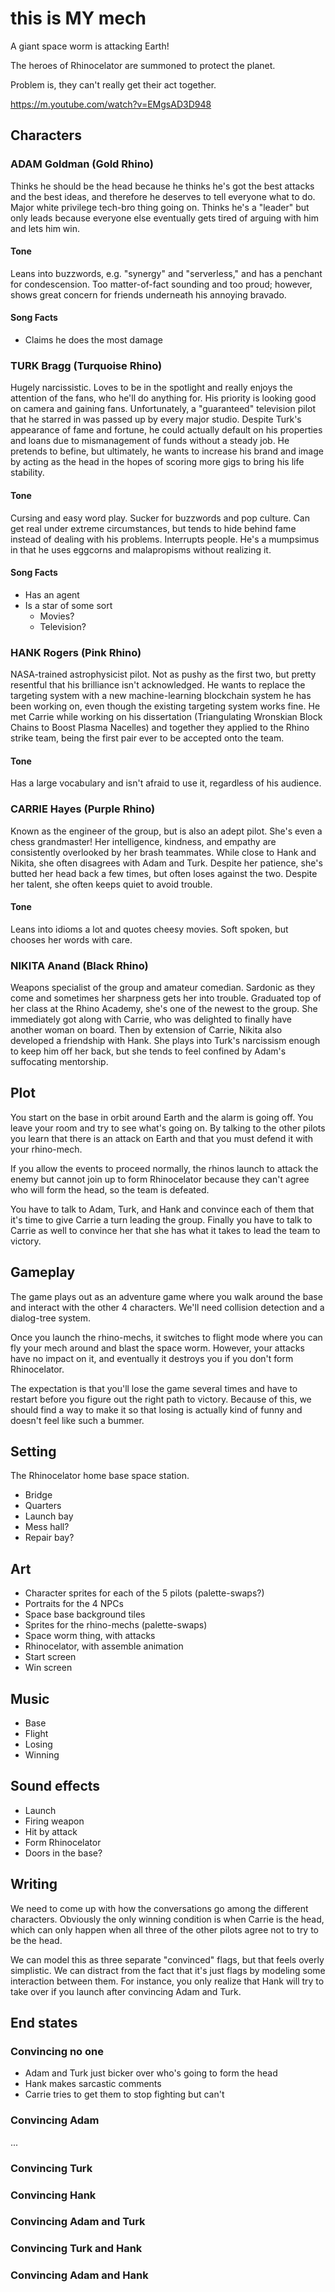 # this is MY mech

A giant space worm is attacking Earth!

The heroes of Rhinocelator are summoned to protect the planet.

Problem is, they can't really get their act together.

https://m.youtube.com/watch?v=EMgsAD3D948

## Characters

### ADAM Goldman (Gold Rhino)

Thinks he should be the head because he thinks he's got the best
attacks and the best ideas, and therefore he deserves to tell everyone
what to do. Major white privilege tech-bro thing going on. Thinks he's
a "leader" but only leads because everyone else eventually gets tired
of arguing with him and lets him win.

#### Tone
Leans into buzzwords, e.g. "synergy" and "serverless," and has a penchant for
condescension. Too matter-of-fact sounding and too proud; however, shows great
concern for friends underneath his annoying bravado.

#### Song Facts
* Claims he does the most damage

### TURK Bragg (Turquoise Rhino)

Hugely narcissistic. Loves to be in the spotlight and really enjoys the
attention of the fans, who he'll do anything for. His priority is looking good
on camera and gaining fans. Unfortunately, a "guaranteed" television pilot that
he starred in was passed up by every major studio. Despite Turk's appearance of
fame and fortune, he could actually default on his properties and loans due to
mismanagement of funds without a steady job. He pretends to befine, but
ultimately, he wants to increase his brand and image by acting as the head in
the hopes of scoring more gigs to bring his life stability.

#### Tone
Cursing and easy word play. Sucker for buzzwords and pop culture. Can get real
under extreme circumstances, but tends to hide behind fame instead of dealing
with his problems. Interrupts people. He's a mumpsimus in that he uses eggcorns
and malapropisms without realizing it.

#### Song Facts
* Has an agent
* Is a star of some sort
  * Movies?
  * Television?

### HANK Rogers (Pink Rhino)

NASA-trained astrophysicist pilot. Not as pushy as the first two, but
pretty resentful that his brilliance isn't acknowledged. He wants to
replace the targeting system with a new machine-learning blockchain
system he has been working on, even though the existing targeting
system works fine. He met Carrie while working on his dissertation
(Triangulating Wronskian Block Chains to Boost Plasma Nacelles) and
together they applied to the Rhino strike team, being the first pair
ever to be accepted onto the team.

#### Tone
Has a large vocabulary and isn't afraid to use it, regardless of his audience.

### CARRIE Hayes (Purple Rhino)

Known as the engineer of the group, but is also an adept pilot. She's even a
chess grandmaster! Her intelligence, kindness, and empathy are consistently
overlooked by her brash teammates. While close to Hank and Nikita, she often
disagrees with Adam and Turk. Despite her patience, she's butted her head back a
few times, but often loses against the two. Despite her talent, she often keeps
quiet to avoid trouble.

#### Tone
Leans into idioms a lot and quotes cheesy movies. Soft spoken, but chooses
her words with care.

### NIKITA Anand (Black Rhino)

Weapons specialist of the group and amateur comedian. Sardonic as they
come and sometimes her sharpness gets her into trouble. Graduated top of
her class at the Rhino Academy, she's one of the newest to the group.
She immediately got along with Carrie, who was delighted to finally
have another woman on board. Then by extension of Carrie, Nikita
also developed a friendship with Hank. She plays into Turk's narcissism
enough to keep him off her back, but she tends to feel confined by
Adam's suffocating mentorship.


## Plot

You start on the base in orbit around Earth and the alarm is going
off. You leave your room and try to see what's going on. By talking to
the other pilots you learn that there is an attack on Earth and that
you must defend it with your rhino-mech.

If you allow the events to proceed normally, the rhinos launch to
attack the enemy but cannot join up to form Rhinocelator because they
can't agree who will form the head, so the team is defeated.

You have to talk to Adam, Turk, and Hank and convince each of them
that it's time to give Carrie a turn leading the group. Finally you have
to talk to Carrie as well to convince her that she has what it takes to
lead the team to victory.

## Gameplay

The game plays out as an adventure game where you walk around the base
and interact with the other 4 characters. We'll need collision
detection and a dialog-tree system.

Once you launch the rhino-mechs, it switches to flight mode where you
can fly your mech around and blast the space worm. However, your
attacks have no impact on it, and eventually it destroys you if you
don't form Rhinocelator.

The expectation is that you'll lose the game several times and have to
restart before you figure out the right path to victory. Because of
this, we should find a way to make it so that losing is actually kind
of funny and doesn't feel like such a bummer.

## Setting

The Rhinocelator home base space station.

* Bridge
* Quarters
* Launch bay
* Mess hall?
* Repair bay?

## Art

* Character sprites for each of the 5 pilots (palette-swaps?)
* Portraits for the 4 NPCs
* Space base background tiles
* Sprites for the rhino-mechs (palette-swaps)
* Space worm thing, with attacks
* Rhinocelator, with assemble animation
* Start screen
* Win screen

## Music

* Base
* Flight
* Losing
* Winning

## Sound effects

* Launch
* Firing weapon
* Hit by attack
* Form Rhinocelator
* Doors in the base?

## Writing

We need to come up with how the conversations go among the different
characters. Obviously the only winning condition is when Carrie is the
head, which can only happen when all three of the other pilots agree
not to try to be the head.

We can model this as three separate "convinced" flags, but that feels
overly simplistic. We can distract from the fact that it's just flags
by modeling some interaction between them. For instance, you only
realize that Hank will try to take over if you launch after convincing
Adam and Turk.

## End states

### Convincing no one

* Adam and Turk just bicker over who's going to form the head
* Hank makes sarcastic comments
* Carrie tries to get them to stop fighting but can't

### Convincing Adam

...

### Convincing Turk

### Convincing Hank

### Convincing Adam and Turk

### Convincing Turk and Hank

### Convincing Adam and Hank
